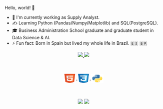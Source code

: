 Hello, world! 👋


- 🔭 I'm currently working as Supply Analyst.
- ✍️ Learning Python (Pandas/Numpy/Matplotlib) and SQL(PostgreSQL). 
- 🎓 Business Administration School graduate and graduate student in Data Science & AI. 
- ⚡ Fun fact: Born in Spain but lived my whole life in Brazil. 🇪🇸 🇧🇷

<div align="center">
  <a href="https://github.com/GabrielBora">
  <img height="150em" src="https://github-readme-stats.vercel.app/api?username=GabrielBora&show_icons=true&theme=github_dark&include_all_commits=true&count_private=true"/>
  <img height="150em" src="https://github-readme-stats.vercel.app/api/top-langs/?username=GabrielBora&layout=compact&langs_count=7&theme=github_dark"/>
</div>
<br> </br>
<div align= "center"><br>
   <img align="center" alt="HTML" height="30" width="40" src="https://raw.githubusercontent.com/devicons/devicon/master/icons/html5/html5-original.svg">
  <img align="center" alt="CSS" height="30" width="40" src="https://raw.githubusercontent.com/devicons/devicon/master/icons/css3/css3-original.svg">
  <img align="center" alt="Python" height="30" width="40" src="https://raw.githubusercontent.com/devicons/devicon/master/icons/python/python-original.svg">
       
</div>
    <br> </br>

<div align= "center"><br>  
  <a href="https://www.linkedin.com/in/gabriel-bora-80aa1215b/" target="_blank"><img src="https://img.shields.io/badge/-LinkedIn-%230077B5?style=for-the-badge&logo=linkedin&logoColor=white" target="_blank"></a> 
  <a href = "mailto:gabrielxbora@hotmail.com"><img src="https://img.shields.io/badge/-Gmail-%23333?style=for-the-badge&logo=gmail&logoColor=white" target="_blank"></a>
</div>
